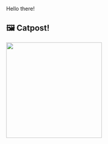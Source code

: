 Hello there!



## 🖼️ Catpost!

<sub>
    <img src="https://cdn2.thecatapi.com/images/da8.jpg" height="256">
</sub>


